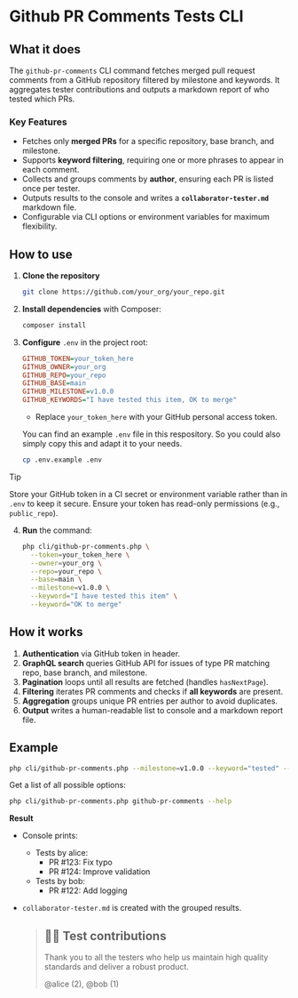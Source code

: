 # Github PR Comments Tests CLI

## What it does

The `github-pr-comments` CLI command fetches merged pull request comments from a GitHub repository filtered by milestone and keywords. It aggregates tester contributions and outputs a markdown report of who tested which PRs.

### Key Features
- Fetches only **merged PRs** for a specific repository, base branch, and milestone.
- Supports **keyword filtering**, requiring one or more phrases to appear in each comment.  
- Collects and groups comments by **author**, ensuring each PR is listed once per tester.  
- Outputs results to the console and writes a **`collaborator-tester.md`** markdown file.  
- Configurable via CLI options or environment variables for maximum flexibility.  

## How to use

1. **Clone the repository**
    ```bash
    git clone https://github.com/your_org/your_repo.git
    ```

2. **Install dependencies** with Composer:
   ```bash
   composer install
   ```

3. **Configure** `.env` in the project root:
   ```ini
   GITHUB_TOKEN=your_token_here
   GITHUB_OWNER=your_org
   GITHUB_REPO=your_repo
   GITHUB_BASE=main
   GITHUB_MILESTONE=v1.0.0
   GITHUB_KEYWORDS="I have tested this item, OK to merge"
   ```
    - Replace `your_token_here` with your GitHub personal access token.

   You can find an example `.env` file in this respository. So you could also simply copy this and adapt it to your needs.

   ```bash
   cp .env.example .env
   ```
  > [!TIP]
  > Store your GitHub token in a CI secret or environment variable rather than in `.env` to keep it secure. Ensure your token has read-only permissions (e.g., `public_repo`).

4. **Run** the command:
   ```bash
   php cli/github-pr-comments.php \
     --token=your_token_here \
     --owner=your_org \
     --repo=your_repo \
     --base=main \
     --milestone=v1.0.0 \
     --keyword="I have tested this item" \
     --keyword="OK to merge"
   ```

## How it works

1. **Authentication** via GitHub token in header.
2. **GraphQL search** queries GitHub API for issues of type PR matching repo, base branch, and milestone.
3. **Pagination** loops until all results are fetched (handles `hasNextPage`).
4. **Filtering** iterates PR comments and checks if **all keywords** are present.
5. **Aggregation** groups unique PR entries per author to avoid duplicates.
6. **Output** writes a human-readable list to console and a markdown report file.

## Example

```bash
php cli/github-pr-comments.php --milestone=v1.0.0 --keyword="tested" --keyword="LGTM"
```

Get a list of all possible options:
```bash
php cli/github-pr-comments.php github-pr-comments --help
```

**Result**
- Console prints:
  - Tests by alice:
    - PR #123: Fix typo
    - PR #124: Improve validation
  - Tests by bob:
    - PR #122: Add logging

- `collaborator-tester.md` is created with the grouped results.

  > ## :technologist: Test contributions
  > Thank you to all the testers who help us maintain high quality standards and deliver a robust product.
  > 
  > @alice (2), @bob (1)
